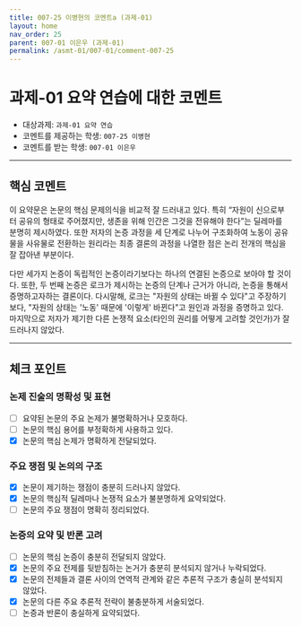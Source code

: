 ```yaml
---
title: 007-25 이병현의 코멘트a (과제-01) 
layout: home
nav_order: 25
parent: 007-01 이은우 (과제-01)
permalink: /asmt-01/007-01/comment-007-25
---
```


# 과제-01 요약 연습에 대한 코멘트

- 대상과제: `과제-01 요약 연습`
- 코멘트를 제공하는 학생: `007-25 이병현` 
- 코멘트를 받는 학생: `007-01 이은우` 

---

## 핵심 코멘트

이 요약문은 논문의 핵심 문제의식을 비교적 잘 드러내고 있다. 특히 “자원이 신으로부터 공유의 형태로 주어졌지만, 생존을 위해 인간은 그것을 전유해야 한다”는 딜레마를 분명히 제시하였다. 또한 저자의 논증 과정을 세 단계로 나누어 구조화하여 노동이 공유물을 사유물로 전환하는 원리라는 최종 결론의 과정을 나열한 점은 논리 전개의 핵심을 잘 잡아낸 부분이다.

다만 세가지 논증이 독립적인 논증이라기보다는 하나의 연결된 논증으로 보아야 할 것이다. 또한, 두 번째 논증은 로크가 제시하는 논증의 단계나 근거가 아니라, 논증을 통해서 증명하고자하는 결론이다. 다시말해, 로크는 "자원의 상태는 바뀔 수 있다"고 주장하기보다, "자원의 상태는 '노동' 때문에 '이렇게' 바뀐다"고 원인과 과정을 증명하고 있다. 마지막으로 저자가 제기한 다른 논쟁적 요소(타인의 권리를 어떻게 고려할 것인가)가 잘 드러나지 않았다. 

---

## 체크 포인트

### 논제 진술의 명확성 및 표현  
- [ ] 요약된 논문의 주요 논제가 불명확하거나 모호하다.  
- [ ] 논문의 핵심 용어를 부정확하게 사용하고 있다.  
- [x] 논문의 핵심 논제가 명확하게 전달되었다.  

### 주요 쟁점 및 논의의 구조  
- [x] 논문이 제기하는 쟁점이 충분히 드러나지 않았다.  
- [x] 논문의 핵심적 딜레마나 논쟁적 요소가 불분명하게 요약되었다.  
- [ ] 논문의 주요 쟁점이 명확히 정리되었다.  

### 논증의 요약 및 반론 고려  
- [ ] 논문의 핵심 논증이 충분히 전달되지 않았다.  
- [x] 논문의 주요 전제를 뒷받침하는 논거가 충분히 분석되지 않거나 누락되었다.  
- [x] 논문의 전제들과 결론 사이의 연역적 관계와 같은 추론적 구조가 충실히 분석되지 않았다.  
- [x] 논문의 다른 주요 추론적 전략이 불충분하게 서술되었다.
- [ ] 논증과 반론이 충실하게 요약되었다. 